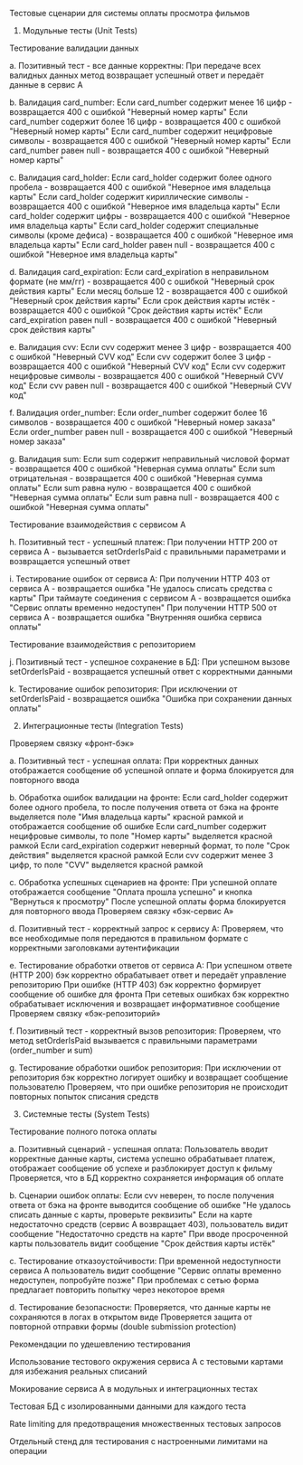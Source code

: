 Тестовые сценарии для системы оплаты просмотра фильмов


1. Модульные тесты (Unit Tests)

Тестирование валидации данных

a. Позитивный тест - все данные корректны:
При передаче всех валидных данных метод возвращает успешный ответ и передаёт данные в сервис A

b. Валидация card_number:
Если card_number содержит менее 16 цифр - возвращается 400 с ошибкой "Неверный номер карты"
Если card_number содержит более 16 цифр - возвращается 400 с ошибкой "Неверный номер карты"
Если card_number содержит нецифровые символы - возвращается 400 с ошибкой "Неверный номер карты"
Если card_number равен null - возвращается 400 с ошибкой "Неверный номер карты"

c. Валидация card_holder:
Если card_holder содержит более одного пробела - возвращается 400 с ошибкой "Неверное имя владельца карты"
Если card_holder содержит кириллические символы - возвращается 400 с ошибкой "Неверное имя владельца карты"
Если card_holder содержит цифры - возвращается 400 с ошибкой "Неверное имя владельца карты"
Если card_holder содержит специальные символы (кроме дефиса) - возвращается 400 с ошибкой "Неверное имя владельца карты"
Если card_holder равен null - возвращается 400 с ошибкой "Неверное имя владельца карты"

d. Валидация card_expiration:
Если card_expiration в неправильном формате (не мм/гг) - возвращается 400 с ошибкой "Неверный срок действия карты"
Если месяц больше 12 - возвращается 400 с ошибкой "Неверный срок действия карты"
Если срок действия карты истёк - возвращается 400 с ошибкой "Срок действия карты истёк"
Если card_expiration равен null - возвращается 400 с ошибкой "Неверный срок действия карты"

e. Валидация cvv:
Если cvv содержит менее 3 цифр - возвращается 400 с ошибкой "Неверный CVV код"
Если cvv содержит более 3 цифр - возвращается 400 с ошибкой "Неверный CVV код"
Если cvv содержит нецифровые символы - возвращается 400 с ошибкой "Неверный CVV код"
Если cvv равен null - возвращается 400 с ошибкой "Неверный CVV код"

f. Валидация order_number:
Если order_number содержит более 16 символов - возвращается 400 с ошибкой "Неверный номер заказа"
Если order_number равен null - возвращается 400 с ошибкой "Неверный номер заказа"

g. Валидация sum:
Если sum содержит неправильный числовой формат - возвращается 400 с ошибкой "Неверная сумма оплаты"
Если sum отрицательная - возвращается 400 с ошибкой "Неверная сумма оплаты"
Если sum равна нулю - возвращается 400 с ошибкой "Неверная сумма оплаты"
Если sum равна null - возвращается 400 с ошибкой "Неверная сумма оплаты"

Тестирование взаимодействия с сервисом A

h. Позитивный тест - успешный платеж:
При получении HTTP 200 от сервиса A - вызывается setOrderIsPaid с правильными параметрами и возвращается успешный ответ

i. Тестирование ошибок от сервиса A:
При получении HTTP 403 от сервиса A - возвращается ошибка "Не удалось списать средства с карты"
При таймауте соединения с сервисом A - возвращается ошибка "Сервис оплаты временно недоступен"
При получении HTTP 500 от сервиса A - возвращается ошибка "Внутренняя ошибка сервиса оплаты"

Тестирование взаимодействия с репозиторием

j. Позитивный тест - успешное сохранение в БД:
При успешном вызове setOrderIsPaid - возвращается успешный ответ с корректными данными

k. Тестирование ошибок репозитория:
При исключении от setOrderIsPaid - возвращается ошибка "Ошибка при сохранении данных оплаты"


2. Интеграционные тесты (Integration Tests)


Проверяем связку «фронт-бэк»

a. Позитивный тест - успешная оплата:
При корректных данных отображается сообщение об успешной оплате и форма блокируется для повторного ввода

b. Обработка ошибок валидации на фронте:
Если card_holder содержит более одного пробела, то после получения ответа от бэка на фронте выделяется поле "Имя владельца карты" красной рамкой и отображается сообщение об ошибке
Если card_number содержит нецифровые символы, то поле "Номер карты" выделяется красной рамкой
Если card_expiration содержит неверный формат, то поле "Срок действия" выделяется красной рамкой
Если cvv содержит менее 3 цифр, то поле "CVV" выделяется красной рамкой

c. Обработка успешных сценариев на фронте:
При успешной оплате отображается сообщение "Оплата прошла успешно" и кнопка "Вернуться к просмотру"
После успешной оплаты форма блокируется для повторного ввода
Проверяем связку «бэк-сервис A»

d. Позитивный тест - корректный запрос к сервису A:
Проверяем, что все необходимые поля передаются в правильном формате с корректными заголовками аутентификации

e. Тестирование обработки ответов от сервиса A:
При успешном ответе (HTTP 200) бэк корректно обрабатывает ответ и передаёт управление репозиторию
При ошибке (HTTP 403) бэк корректно формирует сообщение об ошибке для фронта
При сетевых ошибках бэк корректно обрабатывает исключения и возвращает информативное сообщение
Проверяем связку «бэк-репозиторий»

f. Позитивный тест - корректный вызов репозитория:
Проверяем, что метод setOrderIsPaid вызывается с правильными параметрами (order_number и sum)

g. Тестирование обработки ошибок репозитория:
При исключении от репозитория бэк корректно логирует ошибку и возвращает сообщение пользователю
Проверяем, что при ошибке репозитория не происходит повторных попыток списания средств


3. Системные тесты (System Tests)


Тестирование полного потока оплаты

a. Позитивный сценарий - успешная оплата:
Пользователь вводит корректные данные карты, система успешно обрабатывает платеж, отображает сообщение об успехе и разблокирует доступ к фильму
Проверяется, что в БД корректно сохраняется информация об оплате

b. Сценарии ошибок оплаты:
Если cvv неверен, то после получения ответа от бэка на фронте выводится сообщение об ошибке "Не удалось списать данные с карты, проверьте реквизиты"
Если на карте недостаточно средств (сервис A возвращает 403), пользователь видит сообщение "Недостаточно средств на карте"
При вводе просроченной карты пользователь видит сообщение "Срок действия карты истёк"

c. Тестирование отказоустойчивости:
При временной недоступности сервиса A пользователь видит сообщение "Сервис оплаты временно недоступен, попробуйте позже"
При проблемах с сетью форма предлагает повторить попытку через некоторое время

d. Тестирование безопасности:
Проверяется, что данные карты не сохраняются в логах в открытом виде
Проверяется защита от повторной отправки формы (double submission protection)


Рекомендации по удешевлению тестирования


Использование тестового окружения сервиса A с тестовыми картами для избежания реальных списаний

Мокирование сервиса A в модульных и интеграционных тестах

Тестовая БД с изолированными данными для каждого теста

Rate limiting для предотвращения множественных тестовых запросов

Отдельный стенд для тестирования с настроенными лимитами на операции


